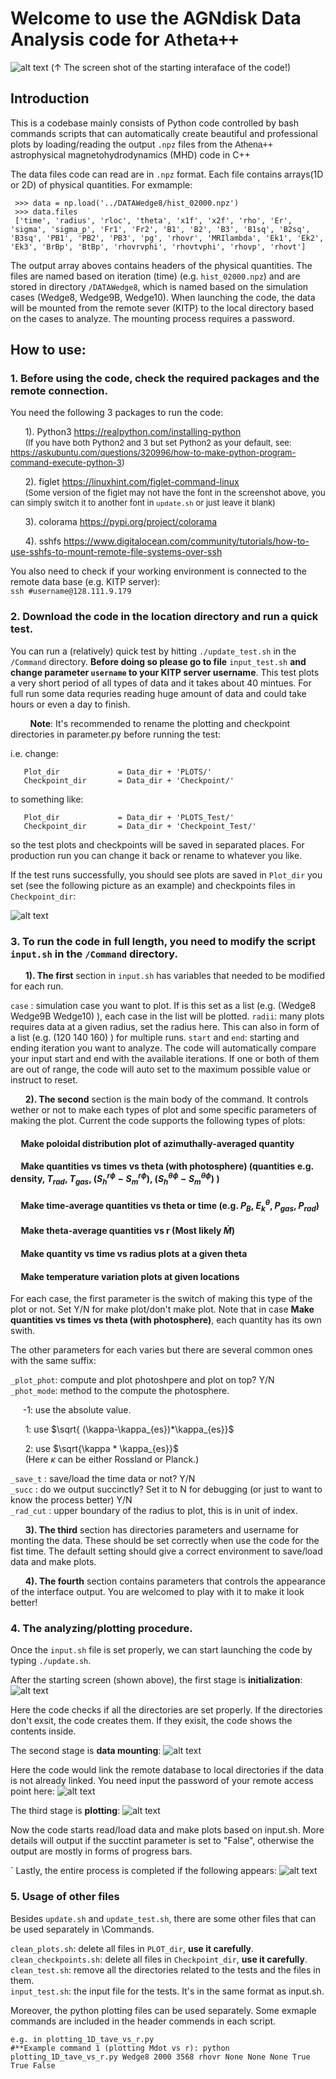 # Welcome to use the AGNdisk Data Analysis code for <span style="font-family: 'Helvetica', sans-serif;">Atheta++</span>
![alt text](https://github.com/lsun11/AGNdisk_data_analysis/blob/main/Data_Analysis_Code/readme_pics/code_screen_shot.png)
(↑ The screen shot of the starting interaface of the code!)

## Introduction

This is a codebase mainly consists of Python code controlled by bash commands scripts that can automatically create beautiful and professional plots by loading/reading the output `.npz` files from the <span style="font-family: 'Helvetica', sans-serif;"> Athena++</span> astrophysical magnetohydrodynamics (MHD) code in C++

The data files code can read are in `.npz` format. Each file contains arrays(1D or 2D) of physical quantities. For exmample:

     >>> data = np.load('../DATAWedge8/hist_02000.npz')
     >>> data.files
     ['time', 'radius', 'rloc', 'theta', 'x1f', 'x2f', 'rho', 'Er', 'sigma', 'sigma_p', 'Fr1', 'Fr2', 'B1', 'B2', 'B3', 'B1sq', 'B2sq', 'B3sq', 'PB1', 'PB2', 'PB3', 'pg', 'rhovr', 'MRIlambda', 'Ek1', 'Ek2', 'Ek3', 'BrBp', 'BtBp', 'rhovrvphi', 'rhovtvphi', 'rhovp', 'rhovt']

The output array aboves contains headers of the physical quantities. The files are named based on iteration (time) (e.g. `hist_02000.npz`) and are stored in directory `/DATAWedge8`, which is named based on the simulation cases (Wedge8, Wedge9B, Wedge10). When launching the code, the data will be mounted from the remote sever (KITP) to the local directory based on the cases to analyze. The mounting process requires a password. 


## How to use:  
### 1. Before using the code, check the required packages and the remote connection.

You need the following 3 packages to run the code:  

&nbsp; &nbsp; &nbsp; 1). Python3 https://realpython.com/installing-python  
&nbsp; &nbsp; &nbsp; <font size="2">(If you have both Python2 and 3 but set Python2 as your default, see: https://askubuntu.com/questions/320996/how-to-make-python-program-command-execute-python-3)</font>

&nbsp; &nbsp; &nbsp; 2). figlet https://linuxhint.com/figlet-command-linux  
&nbsp; &nbsp; &nbsp; <font size="2">(Some version of the figlet may not have the font in the screenshot above, you can simply switch it to another font in `update.sh` or just leave it blank)</font>

&nbsp; &nbsp; &nbsp; 3). colorama https://pypi.org/project/colorama

&nbsp; &nbsp; &nbsp; 4). sshfs https://www.digitalocean.com/community/tutorials/how-to-use-sshfs-to-mount-remote-file-systems-over-ssh  

You also need to check if your working environment is connected to the remote data base (e.g. KITP server):  
`ssh #username@128.111.9.179`


### 2. Download the code in the location directory and run a quick test.  
You can run a (relatively) quick test by hitting `./update_test.sh` in the `/Command` directory. **Before doing so please go to file** `input_test.sh` **and change parameter `username` to your KITP server username**.
This test plots a very short period of all types of data and it takes about 40 mintues. For full run some data requries reading huge amount of data and could take hours or even a day to finish. 

&nbsp; &nbsp;  &nbsp;  &nbsp; **Note**: It's recommended to rename the plotting and checkpoint directories in parameter.py before running the test:

 i.e. change: 
 
       Plot_dir             = Data_dir + 'PLOTS/'
       Checkpoint_dir       = Data_dir + 'Checkpoint/'
       
  to something like:
      
       Plot_dir             = Data_dir + 'PLOTS_Test/'
       Checkpoint_dir       = Data_dir + 'Checkpoint_Test/'
so the test plots and checkpoints will be saved in separated places. For production run you can change it back or rename to whatever you like.   

If the test runs successfully, you should see plots are saved in `Plot_dir` you set (see the following picture as an example) and checkpoints files in `Checkpoint_dir`:

![alt text](https://github.com/lsun11/AGNdisk_data_analysis/blob/main/Data_Analysis_Code/readme_pics/test.png)




### 3. To run the code in full length, you need to modify the script `input.sh` in the `/Command` directory.

&nbsp; &nbsp; &nbsp; **1). The first** section in `input.sh` has variables that needed to be modified for each run.

  `case` : simulation case you want to plot. If is this set as a list (e.g.  (Wedge8 Wedge9B Wedge10) ), each case in the list will be plotted.
  `radii`: many plots requires data at a given radius, set the radius here. This can also in form of a list (e.g. (120 140 160) ) for multiple runs.
  `start` and `end`: starting and ending iteration you want to analyze. The code will automatically compare your input start and end with the available
  iterations. If one or both of them are out of range, the code will auto set to the maximum possible value or instruct to reset. 


&nbsp; &nbsp; &nbsp; **2). The second** section is the main body of the command. It controls wether or not to make each types of plot and some specific parameters of making the plot. Current the code supports the following types of plots:

   #### &nbsp; &nbsp; &nbsp;Make poloidal distribution plot of azimuthally-averaged quantity

   #### &nbsp; &nbsp; &nbsp;Make quantities vs times vs theta (with photosphere) (quantities e.g. density, $T_{rad}$, $T_{gas}$, ($S_h^{r\phi}-S_m^{r\phi}$), ($S_h^{\theta\phi}-S_m^{\theta\phi}$) )
   
   
   #### &nbsp; &nbsp; &nbsp;Make time-average quantities vs theta or time   (e.g. $P_B$, $E^\theta_k$, $P_{gas}$, $P_{rad}$)
   
   #### &nbsp; &nbsp; &nbsp;Make theta-average quantities vs r   (Most likely $\dot{M}$) 
   
   #### &nbsp; &nbsp; &nbsp;Make quantity vs time vs radius plots at a given theta 
   
   #### &nbsp; &nbsp; &nbsp;Make temperature variation plots at given locations
   
For each case, the first parameter is the switch of making this type of the plot or not. Set Y/N for make plot/don't make plot. Note that in case **Make quantities vs times vs theta (with photosphere)**, each quantity has its own swith. 

The other parameters for each varies but there are several common ones with the same suffix:

`_plot_phot`: compute and plot photoshpere and plot on top? Y/N  
`_phot_mode`: method to the compute the photosphere.   
        
&nbsp; &nbsp; &nbsp;-1: use the absolute value.  
        
&nbsp; &nbsp; &nbsp;  1: use $\sqrt{ (\kappa-\kappa_{es})*\kappa_{es}}$
        
&nbsp; &nbsp; &nbsp;  2: use $\sqrt{\kappa * \kappa_{es}}$  
&nbsp; &nbsp; &nbsp; (Here $\kappa$ can be either Rossland or Planck.)  
 
`_save_t`   : save/load the time data or not? Y/N  
`_succ`     : do we output succinctly? Set it to N for debugging (or just to want to know the process better) Y/N  
`_rad_cut`  : upper boundary of the radius to plot, this is in unit of index.   


&nbsp; &nbsp; &nbsp; **3). The third** section has directories parameters and username for monting the data. These should be set correctly when use the code for the fist time. The default setting should give a correct environment to save/load data and make plots. 

&nbsp; &nbsp; &nbsp; **4). The fourth** section contains parameters that controls the appearance of the interface output. You are welcomed to play with it to make it look better! 

### 4. The analyzing/plotting procedure.

Once the `input.sh` file is set properly, we can start launching the code by typing `./update.sh`.

After the starting screen (shown above), the first stage is **initialization**:
![alt text](https://github.com/lsun11/AGNdisk_data_analysis/blob/main/Data_Analysis_Code/readme_pics/1.png)

Here the code checks if all the directories are set properly. If the directories don't exsit, the code creates them. If they exisit, the code shows the contents inside.


The second stage is **data mounting**:
![alt text](https://github.com/lsun11/AGNdisk_data_analysis/blob/main/Data_Analysis_Code/readme_pics/2.png)

Here the code would link the remote database to local directories if the data is not already linked. You need input the password of your remote access point here:
![alt text](https://github.com/lsun11/AGNdisk_data_analysis/blob/main/Data_Analysis_Code/readme_pics/2-2.png)


The third stage is **plotting**:
![alt text](https://github.com/lsun11/AGNdisk_data_analysis/blob/main/Data_Analysis_Code/readme_pics/3.png)

Now the code starts read/load data and make plots based on input.sh. More details will output if the succtint parameter is set to "False", otherwise the output are mostly in forms of progress bars.  

`
Lastly, the entire process is completed if the following appears:
![alt text](https://github.com/lsun11/AGNdisk_data_analysis/blob/main/Data_Analysis_Code/readme_pics/4.png)


### 5. Usage of other files

Besides `update.sh` and `update_test.sh`, there are some other files that can be used separately in \Commands.

`clean_plots.sh`: delete all files in `PLOT_dir`, **use it carefully**.  
`clean_checkpoints.sh`: delete all files in `Checkpoint_dir`, **use it carefully**.  
`clean_test.sh`: remove all the directories related to the tests and the files in them.   
`input_test.sh`: the input file for the tests. It's in the same format as input.sh. 

Moreover, the python plotting files can be used separately. Some exmaple commands are included in the header commends in each script.

    e.g. in plotting_1D_tave_vs_r.py   
    #**Example command 1 (plotting Mdot vs r): python plotting_1D_tave_vs_r.py Wedge8 2000 3568 rhovr None None None True True False 
